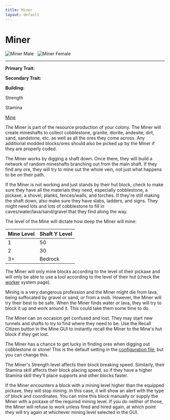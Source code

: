```yaml
---
title: Miner
layout: default
---
```

# Miner

<div class="infobox box text-center">
<img src="../../assets/images/workers/miner_m.png" alt="Miner Male" />&nbsp;&nbsp;&nbsp;<img src="../../assets/images/workers/miner_f.png" alt="Miner Female" />
<hr />
  <div class="row section-text text-left">
    <div class="col">
      <p><strong>Primary Trait:</strong></p>
      <p><strong>Secondary Trait:</strong></p>
      <p><strong>Building:</strong></p>
    </div>
    <div class="col">
      <p class="traitp">Strength</p>
      <p class="traits">Stamina</p>
      <p><a href="../buildings/mine">Mine</a></p>
    </div>
  </div>
</div>

The Miner is part of the resource production of your colony. The Miner will create mineshafts to collect cobblestone, granite, diorite, andesite, dirt, sand, sandstone, etc. as well as all the ores they come across. Any additional modded blocks/ores should also be picked up by the Miner if they are properly coded.

The Miner works by digging a shaft down. Once there, they will build a network of random mineshafts branching out from the main shaft. If they find any ore, they will try to mine out the whole vein, not just what happens to be on their path.

If the Miner is not working and just stands by their hut block, check to make sure they have all the materials they need, especially cobblestone, a pickaxe, a shovel, planks, fences/walls, and torches. If they're still making the shaft down, also make sure they have slabs, ladders, and signs. They might need lots and lots of cobblestone to fill in caves/water/lava/sand/gravel that they find along the way.

The level of the Mine will dictate how deep the Miner will mine:

| Mine Level | Shaft Y Level |
| ---------- | ------------- |
| 1 | 50 |
| 2 | 30 |
| 3+ | Bedrock |

The Miner will only mine blocks according to the level of their pickaxe and will only be able to use a tool according to the level of their hut (check the [worker](../systems/worker) system page).

Mining is a very dangerous profession and the Miner might die from lava, being suffocated by gravel or sand, or from a mob. However, the Miner will try their best to be safe. When the Miner finds water or lava, they will try to block it up and work around it. This could take them some time to do. 

The Miner can on occasion get confused and lost. They may start new tunnels and shafts to try to find where they need to be. Use the Recall Citizen button in the Mine GUI to instantly recall the Miner to the Mine's hut block if they get lost.

The Miner has a chance to get lucky in finding ores when digging out cobblestone or stone! This is the default setting in the [configuration file](../../source/misc/configfile), but you can change this.

The Miner's Strength level affects their block breaking speed. Similarly, their Stamina skill affects their block placing speed, so if they have a higher Stamina skill they'll place supports and other blocks faster. 

If the Miner encounters a block with a mining level higher than the equipped pickaxe, they will stop mining.
In this case, it will show an alert with the type of block and coordinates.
You can mine this block manually or supply the Miner with a pickaxe of the required mining level.
If you do neither of those, the Miner will refuse to work unless fired and hired again, at which point they will try again at whichever mining level selected in the GUI.

